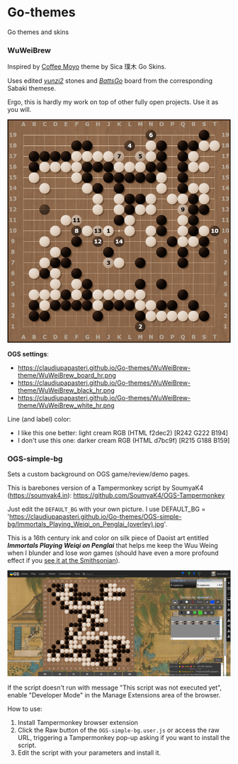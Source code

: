 # Go-themes
Go themes and skins


### WuWeiBrew
Inspired by [Coffee Moyo](https://www.patreon.com/collection/1649988) theme by Sica 璞木 Go Skins. 

Uses edited [*yunzi2*](https://github.com/billhails/SabakiThemes/blob/main/yunzi2) stones and [*BattsGo*](https://github.com/JJscott/BattsGo) board from the corresponding Sabaki themese.

Ergo, this is hardly my work on top of other fully open projects. Use it as you will.  

![](./WuWeiBrew-theme/WuWeiBrew_preview.png)

**OGS settings**:
- https://claudiupapasteri.github.io/Go-themes/WuWeiBrew-theme/WuWeiBrew_board_hr.png
- https://claudiupapasteri.github.io/Go-themes/WuWeiBrew-theme/WuWeiBrew_black_hr.png
- https://claudiupapasteri.github.io/Go-themes/WuWeiBrew-theme/WuWeiBrew_white_hr.png

Line (and label) color:
- I like this one better: light cream RGB (HTML f2dec2) [R242 G222 B194]
- I don't use this one: darker cream RGB (HTML d7bc9f) [R215 G188 B159]

### OGS-simple-bg
Sets a custom background on OGS game/review/demo pages.

This is barebones version of a Tampermonkey script by SoumyaK4 (https://soumyak4.in): https://github.com/SoumyaK4/OGS-Tampermonkey

Just edit the `DEFAULT_BG` with your own picture. I use DEFAULT_BG = 'https://claudiupapasteri.github.io/Go-themes/OGS-simple-bg/Immortals_Playing_Weiqi_on_Penglai_(overley).jpg'. 

This is a 16th century ink and color on silk piece of Daoist art entitled _**Immortals Playing Weiqi on Penglai**_ that helps me keep the Wuu Weing when I blunder and lose _won_ games (should have even a more profound effect if you [see it at the Smithsonian](https://asia.si.edu/explore-art-culture/collections/search/edanmdm:fsg_F1911.188/)). 

![](./OGS-simple-bg/OGS-simple-bg_preview.png)

If the script doesn't run with message "This script was not executed yet", enable "Developer Mode" in the Manage Extensions area of the browser.

How to use:
1. Install Tampermonkey browser extension
2. Click the Raw button of the `OGS-simple-bg.user.js` or access the raw URL, triggering a Tampermonkey pop-up asking if you want to install the script.
3. Edit the script with your parameters and install it.

